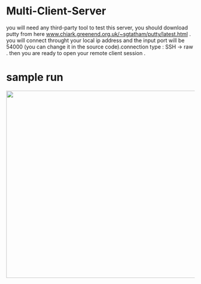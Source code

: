 # Multi-Client-Server

you will need any third-party tool to test this server, you should download putty from here www.chiark.greenend.org.uk/~sgtatham/putty/latest.html . you will connect throught your local ip address and the input port will be 54000 (you can change it in the source code).connection type : SSH  -> raw . then you are ready to open your remote client session .

# sample run
 <img src = "https://user-images.githubusercontent.com/94145850/171743068-d22c2353-3cb9-49fd-b902-ffb67b141fd5.png" width="2100" height="500"/>


